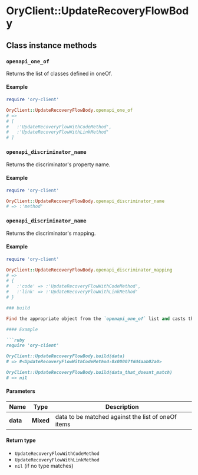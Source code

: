 # OryClient::UpdateRecoveryFlowBody

## Class instance methods

### `openapi_one_of`

Returns the list of classes defined in oneOf.

#### Example

```ruby
require 'ory-client'

OryClient::UpdateRecoveryFlowBody.openapi_one_of
# =>
# [
#   :'UpdateRecoveryFlowWithCodeMethod',
#   :'UpdateRecoveryFlowWithLinkMethod'
# ]
```

### `openapi_discriminator_name`

Returns the discriminator's property name.

#### Example

```ruby
require 'ory-client'

OryClient::UpdateRecoveryFlowBody.openapi_discriminator_name
# => :'method'
```

### `openapi_discriminator_name`

Returns the discriminator's mapping.

#### Example

```ruby
require 'ory-client'

OryClient::UpdateRecoveryFlowBody.openapi_discriminator_mapping
# =>
# {
#   :'code' => :'UpdateRecoveryFlowWithCodeMethod',
#   :'link' => :'UpdateRecoveryFlowWithLinkMethod'
# }

### build

Find the appropriate object from the `openapi_one_of` list and casts the data into it.

#### Example

```ruby
require 'ory-client'

OryClient::UpdateRecoveryFlowBody.build(data)
# => #<UpdateRecoveryFlowWithCodeMethod:0x00007fdd4aab02a0>

OryClient::UpdateRecoveryFlowBody.build(data_that_doesnt_match)
# => nil
```

#### Parameters

| Name | Type | Description |
| ---- | ---- | ----------- |
| **data** | **Mixed** | data to be matched against the list of oneOf items |

#### Return type

- `UpdateRecoveryFlowWithCodeMethod`
- `UpdateRecoveryFlowWithLinkMethod`
- `nil` (if no type matches)

